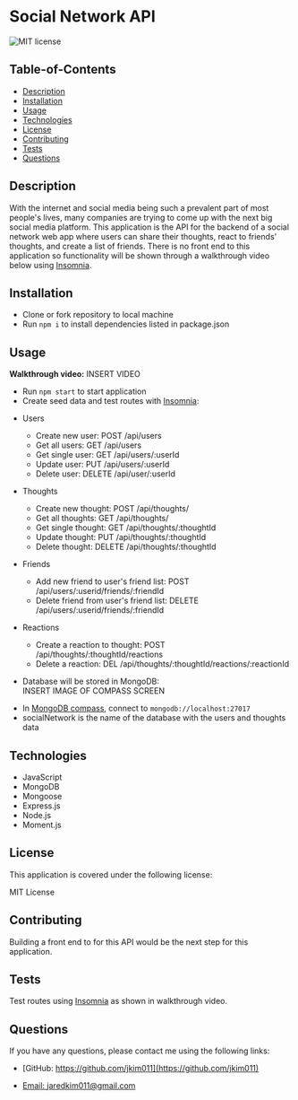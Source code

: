 # Social Network API

  
  ![MIT license](https://img.shields.io/badge/License-MIT-blue.svg)
    

  ## Table-of-Contents
  * [Description](#description)
  * [Installation](#installation)
  * [Usage](#usage)
  * [Technologies](#technologies)
  * [License](#license)
  * [Contributing](#contributing)
  * [Tests](#tests)
  * [Questions](#questions)
  
  ## Description
  With the internet and social media being such a prevalent part of most people's lives, many companies are trying to come up with the next big social media platform. This application 
  is the API for the backend of a social network web app where users can share their thoughts, react to friends' thoughts, and create a list of friends. There is no front end to this 
  application so functionality will be shown through a walkthrough video below using [Insomnia](https://insomnia.rest/). 

  ## Installation
  * Clone or fork repository to local machine 
  * Run ```npm i``` to install dependencies listed in package.json

  ## Usage
  **Walkthrough video:** INSERT VIDEO
  * Run ```npm start``` to start application
  * Create seed data and test routes with [Insomnia](https://insomnia.rest/):

  - Users
    - Create new user: POST /api/users
    - Get all users: GET /api/users
    - Get single user: GET /api/users/:userId
    - Update user: PUT /api/users/:userId
    - Delete user: DELETE /api/user/:userId

  - Thoughts
    - Create new thought: POST /api/thoughts/
    - Get all thoughts: GET /api/thoughts/
    - Get single thought: GET /api/thoughts/:thoughtId
    - Update thought: PUT /api/thoughts/:thoughtId
    - Delete thought: DELETE /api/thoughts/:thoughtId

  - Friends
    - Add new friend to user's friend list: POST /api/users/:userid/friends/:friendId
    - Delete friend from user's friend list: DELETE /api/users/:userid/friends/:friendId

  - Reactions
    - Create a reaction to thought: POST /api/thoughts/:thoughtId/reactions
    - Delete a reaction: DEL /api/thoughts/:thoughtId/reactions/:reactionId

  * Database will be stored in MongoDB: <br>
  INSERT IMAGE OF COMPASS SCREEN 
  - In [MongoDB compass](https://www.mongodb.com/products/compass), connect to ```mongodb://localhost:27017```
  - socialNetwork is the name of the database with the users and thoughts data

  ## Technologies
  * JavaScript
  * MongoDB
  * Mongoose
  * Express.js
  * Node.js
  * Moment.js
  
  ## License 
  This application is covered under the following license:

  MIT License

  ## Contributing
  Building a front end to for this API would be the next step for this application.

  ## Tests
  Test routes using [Insomnia](https://insomnia.rest/) as shown in walkthrough video.

  ## Questions
  If you have any questions, please contact me using the following links:

  - [GitHub: https://github.com/jkim011](https://github.com/jkim011)

  - [Email: jaredkim011@gmail.com](mailto:jaredkim011@gmail.com)
